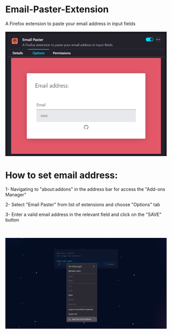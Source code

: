 # Email-Paster-Extension
A Firefox extension to paste your email address in input fields
<br/><br/>![1](https://raw.githubusercontent.com/Shahnazi2002/Email-Paster-Extension/main/Screenshots/Screenshot%201.png)

# How to set email address:
1- Navigating to "about:addons" in the address bar for access the "Add-ons Manager"

2- Select "Email Paster" from list of extensions and choose "Options" tab

3- Enter a valid email address in the relevant field and click on the "SAVE" button

<br/><br/>![2](https://raw.githubusercontent.com/Shahnazi2002/Email-Paster-Extension/main/Screenshots/Screenshot%202.png)
